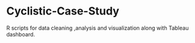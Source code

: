 # Cyclistic-Case-Study
R scripts for data cleaning ,analysis  and visualization along with Tableau dashboard.
